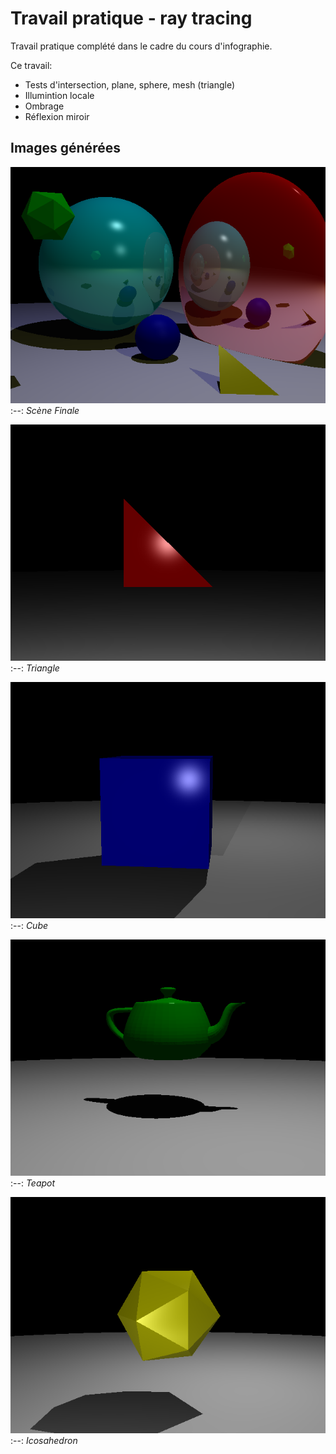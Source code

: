 # Travail pratique - ray tracing
Travail pratique complété dans le cadre du cours d'infographie.

Ce travail:
* Tests d'intersection, plane, sphere, mesh (triangle)
* Illumintion locale
* Ombrage
* Réflexion miroir

## Images générées
![basic_output.bmp](scenes/basic_output.bmp)
:--:
*Scène Finale*

![triangle_output.bmp](scenes/triangle_output.bmp)
:--:
*Triangle*

![cube_output.bmp](scenes/cube_output.bmp)
:--:
*Cube*

![teapot_output.bmp](scenes/teapot_output.bmp)
:--:
*Teapot*

![icosahedron_output.bmp](scenes/icosahedron_output.bmp)
:--:
*Icosahedron*
